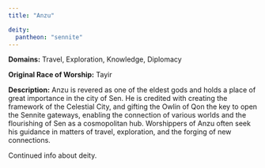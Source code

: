 ```yaml
---
title: "Anzu"

deity: 
  pantheon: "sennite"
---
```


**Domains:** Travel, Exploration, Knowledge, Diplomacy

**Original Race of Worship:** Tayir

**Description:** Anzu is revered as one of the eldest gods and holds a place of great importance in the city of Sen. He is credited with creating the framework of the Celestial City, and gifting the Owlin of Qon the key to open the Sennite gateways, enabling the connection of various worlds and the flourishing of Sen as a cosmopolitan hub. Worshippers of Anzu often seek his guidance in matters of travel, exploration, and the forging of new connections.


<!--more-->

<div class="todo">Continued info about deity.</div>